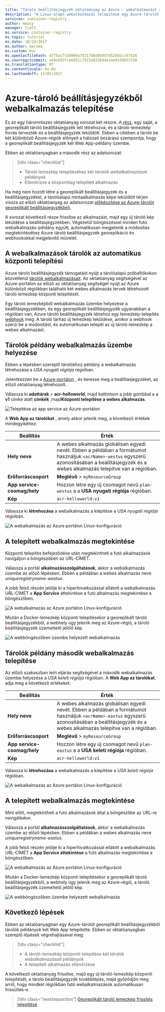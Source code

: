 ```yaml
---
title: "Tároló beállításjegyzék oktatóanyag az Azure - webalkalmazást az Azure-tároló beállításjegyzék telepítése"
description: "A Linux-alapú webalkalmazás telepítése egy Azure-tárolót georeplikált beállításjegyzékből tároló lemezkép használata. A három részből sorozat két része."
services: container-registry
author: mmacy
manager: timlt
ms.service: container-registry
ms.topic: tutorial
ms.date: 10/24/2017
ms.author: marsma
ms.custom: mvc
ms.openlocfilehash: d775a17cb8069a7521788d850d7d52b92cc67526
ms.sourcegitcommit: a48e503fce6d51c7915dd23b4de14a91dd0337d8
ms.translationtype: MT
ms.contentlocale: hu-HU
ms.lasthandoff: 12/05/2017
---
```

# <a name="deploy-web-app-from-azure-container-registry"></a>Azure-tároló beállításjegyzékből webalkalmazás telepítése

Ez az egy háromrészes oktatóanyag sorozat két részre. A [rész](container-registry-tutorial-prepare-registry.md), egy saját, a georeplikált tároló beállításjegyzék lett létrehozva, és a tároló-lemezkép forrás tervezték és a beállításjegyzék leküldött. Ebben a cikkben a tároló be két különböző Azure-régiók előnyeit a hálózati bezárású szempontja, hogy a georeplikált beállításjegyzék két Web App-példány üzembe.

Ebben az oktatóanyagban a második rész az adatsorozat:

> [!div class="checklist"]
> * Tároló lemezkép telepítéséhez két *tárolók webalkalmazásait* példányok
> * Ellenőrizze a központilag telepített alkalmazás

Ha még nem hozott létre a georeplikált beállításjegyzék és a beállításjegyzéket, a tárolóalapú mintaalkalmazás képe leküldött térjen vissza az előző oktatóanyag az adatsorozat [előkészítése az Azure-tárolót georeplikált beállításjegyzékbeli](container-registry-tutorial-prepare-registry.md).

A sorozat következő része frissítse az alkalmazást, majd egy új tároló kép leküldése a beállításjegyzékben. Végezetül böngészéssel minden futó webalkalmazás-példány együtt, automatikusan megjelenik a módosítás megtekintéséhez Azure tároló beállításjegyzék georeplikáció és webhookokkal megjelenítő művelet.

## <a name="automatic-deployment-to-web-apps-for-containers"></a>A webalkalmazások tárolók az automatikus központi telepítési

Azure tároló beállításjegyzék támogatást nyújt a tárolóalapú próbafiókokon közvetlenül [tárolók webalkalmazásait](../app-service/containers/index.yml). Az oktatóanyag segítségével az Azure-portálon az előző az oktatóanyag segítséget nyújt az Azure különböző régiókban található két webes alkalmazás tervek létrehozott tároló lemezkép központi telepítését.

Egy tároló lemezképből webalkalmazás üzembe helyezése a beállításjegyzékben, és egy georeplikált beállításjegyzék ugyanabban a régióban van, Azure tároló beállításjegyzék létrehoz egy lemezkép-telepítés [webhook](container-registry-webhook.md) meg. A tároló tárház új lemezkép leküldése, amikor a webhook szerzi be a módosítást, és automatikusan telepíti az új tároló-lemezkép a webes alkalmazást.

## <a name="deploy-a-web-app-for-containers-instance"></a>Tárolók példány webalkalmazás üzembe helyezése

Ebben a lépésben szereplő tárolókhoz példány a webalkalmazás létrehozása a *USA nyugati régiója* régióban.

Jelentkezzen be a [Azure-portálon](https://portal.azure.com) , és keresse meg a beállításjegyzéket, az előző oktatóanyag létrehozott.

Válassza ki **adattárak** > **acr-helloworld**, majd kattintson a jobb gombbal a a **v1** címke alatt **címkék** ,majd**Központi telepítése a webes alkalmazás**.

![Telepítése az app service az Azure-portálon][deploy-app-portal-01]

A **Web App az tárolókat** , amely akkor jelenik meg, a következő értékek mindegyikéhez:

| Beállítás | Érték |
|---|---|
| **Hely neve** | A webes alkalmazás globálisan egyedi nevét. Ebben a példában a formátumot használjuk `<acrName>-westus` egyszerű azonosításában a beállításjegyzék és a webes alkalmazás telepítve van a régióban. |
| **Erőforráscsoport** | **Meglévő** > `myResourceGroup` |
| **App service-csomag/hely** | Hozzon létre egy új csomagot nevű `plan-westus` a a **USA nyugati régiója** régióban. |
| **Kép** | `acr-helloworld:v1`

Válassza ki **létrehozása** a webalkalmazás a kiépítése a *USA nyugati régiója* régióban.

![A webalkalmazás az Azure portálon Linux-konfiguráció][deploy-app-portal-02]

## <a name="view-the-deployed-web-app"></a>A telepített webalkalmazás megtekintése

Központi telepítés befejeződése után megtekintheti a futó alkalmazások navigáljon a böngészőben az URL-CÍMÉT.

Válassza a portál **alkalmazásszolgáltatások**, akkor a webalkalmazás üzembe az előző lépésben. Ebben a példában a webes alkalmazás neve *uniqueregistryname-westus*.

A jobb felső részén jelölje ki a hiperhivatkozással ellátott a webalkalmazás URL-CÍMÉT a **App Service** áttekintése a futó alkalmazás megtekintése a böngészőben.

![A webalkalmazás az Azure portálon Linux-konfiguráció][deploy-app-portal-04]

Miután a Docker-lemezkép központi telepítésekor a georeplikált tároló beállításjegyzékből, a webhely úgy jelenik meg az Azure-régió, a tároló beállításjegyzék üzemeltető jelölő kép.

![A webböngészőben üzembe helyezett webalkalmazás][deployed-app-westus]

## <a name="deploy-second-web-app-for-containers-instance"></a>Tárolók példány második webalkalmazás telepítése

Az előző szakaszban leírt eljárás segítségével a második webalkalmazás üzembe helyezése a *USA keleti régiója* régióban. A **Web App az tárolókat**, adja meg a következő értékeket:

| Beállítás | Érték |
|---|---|
| **Hely neve** | A webes alkalmazás globálisan egyedi nevét. Ebben a példában a formátumot használjuk `<acrName>-eastus` egyszerű azonosításában a beállításjegyzék és a webes alkalmazás telepítve van a régióban. |
| **Erőforráscsoport** | **Meglévő** > `myResourceGroup` |
| **App service-csomag/hely** | Hozzon létre egy új csomagot nevű `plan-eastus` a a **USA keleti régiója** régióban. |
| **Kép** | `acr-helloworld:v1`

Válassza ki **létrehozása** a webalkalmazás a kiépítése a *USA keleti régiója* régióban.

![A webalkalmazás az Azure portálon Linux-konfiguráció][deploy-app-portal-06]

## <a name="view-the-deployed-web-app"></a>A telepített webalkalmazás megtekintése

Mint előtt, megtekintheti a futó alkalmazások által a böngészőbe az URL-re navigáláskor.

Válassza a portál **alkalmazásszolgáltatások**, akkor a webalkalmazás üzembe az előző lépésben. Ebben a példában a webes alkalmazás neve *uniqueregistryname-eastus*.

A jobb felső részén jelölje ki a hiperhivatkozással ellátott a webalkalmazás URL-CÍMÉT a **App Service áttekintése** a futó alkalmazás megtekintése a böngészőben.

![A webalkalmazás az Azure portálon Linux-konfiguráció][deploy-app-portal-07]

Miután a Docker-lemezkép központi telepítésekor a georeplikált tároló beállításjegyzékből, a webhely úgy jelenik meg az Azure-régió, a tároló beállításjegyzék üzemeltető jelölő kép.

![A webböngészőben üzembe helyezett webalkalmazás][deployed-app-eastus]

## <a name="next-steps"></a>Következő lépések

Ebben az oktatóanyagban egy Azure-tárolót georeplikált beállításjegyzékből tárolók példányok két Web App telepítette. Ebben az oktatóanyagban szereplő lépések végrehajtásával meg:

> [!div class="checklist"]
> * A tároló-lemezkép központi telepítése két *tárolók webalkalmazásait* példányok
> * A telepített alkalmazás ellenőrzése

A következő oktatóanyag frissítse, majd egy új tároló-lemezkép központi telepítését, a tároló beállításjegyzék továbblépés, majd győződjön meg arról, hogy mindkét régiókban futó webalkalmazások automatikusan frissültek-e.

> [!div class="nextstepaction"]
> [Georeplikált tároló lemezkép frissítés telepítése](./container-registry-tutorial-deploy-update.md)

<!-- IMAGES -->
[deploy-app-portal-01]: ./media/container-registry-tutorial-deploy-app/deploy-app-portal-01.png
[deploy-app-portal-02]: ./media/container-registry-tutorial-deploy-app/deploy-app-portal-02.png
[deploy-app-portal-03]: ./media/container-registry-tutorial-deploy-app/deploy-app-portal-03.png
[deploy-app-portal-04]: ./media/container-registry-tutorial-deploy-app/deploy-app-portal-04.png
[deploy-app-portal-05]: ./media/container-registry-tutorial-deploy-app/deploy-app-portal-05.png
[deploy-app-portal-06]: ./media/container-registry-tutorial-deploy-app/deploy-app-portal-06.png
[deploy-app-portal-07]: ./media/container-registry-tutorial-deploy-app/deploy-app-portal-07.png
[deployed-app-westus]: ./media/container-registry-tutorial-deploy-app/deployed-app-westus.png
[deployed-app-eastus]: ./media/container-registry-tutorial-deploy-app/deployed-app-eastus.png